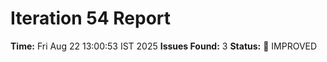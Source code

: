 # Iteration 54 Report
**Time:** Fri Aug 22 13:00:53 IST 2025
**Issues Found:** 3
**Status:** 🔧 IMPROVED
